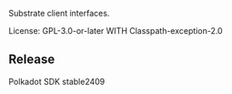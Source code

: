 Substrate client interfaces.

License: GPL-3.0-or-later WITH Classpath-exception-2.0


## Release

Polkadot SDK stable2409
